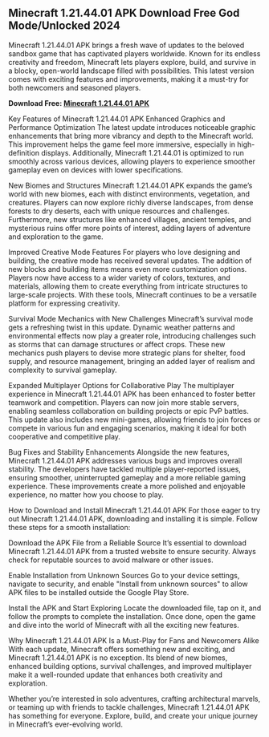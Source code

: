 ## Minecraft 1.21.44.01 APK Download Free God Mode/Unlocked 2024

Minecraft 1.21.44.01 APK brings a fresh wave of updates to the beloved sandbox game that has captivated players worldwide. Known for its endless creativity and freedom, Minecraft lets players explore, build, and survive in a blocky, open-world landscape filled with possibilities. This latest version comes with exciting features and improvements, making it a must-try for both newcomers and seasoned players.

**Download Free: [Minecraft 1.21.44.01 APK](https://gamemodfree.com/en/minecraft-apk)**

Key Features of Minecraft 1.21.44.01 APK
Enhanced Graphics and Performance Optimization The latest update introduces noticeable graphic enhancements that bring more vibrancy and depth to the Minecraft world. This improvement helps the game feel more immersive, especially in high-definition displays. Additionally, Minecraft 1.21.44.01 is optimized to run smoothly across various devices, allowing players to experience smoother gameplay even on devices with lower specifications.

New Biomes and Structures Minecraft 1.21.44.01 APK expands the game’s world with new biomes, each with distinct environments, vegetation, and creatures. Players can now explore richly diverse landscapes, from dense forests to dry deserts, each with unique resources and challenges. Furthermore, new structures like enhanced villages, ancient temples, and mysterious ruins offer more points of interest, adding layers of adventure and exploration to the game.

Improved Creative Mode Features For players who love designing and building, the creative mode has received several updates. The addition of new blocks and building items means even more customization options. Players now have access to a wider variety of colors, textures, and materials, allowing them to create everything from intricate structures to large-scale projects. With these tools, Minecraft continues to be a versatile platform for expressing creativity.

Survival Mode Mechanics with New Challenges Minecraft’s survival mode gets a refreshing twist in this update. Dynamic weather patterns and environmental effects now play a greater role, introducing challenges such as storms that can damage structures or affect crops. These new mechanics push players to devise more strategic plans for shelter, food supply, and resource management, bringing an added layer of realism and complexity to survival gameplay.

Expanded Multiplayer Options for Collaborative Play The multiplayer experience in Minecraft 1.21.44.01 APK has been enhanced to foster better teamwork and competition. Players can now join more stable servers, enabling seamless collaboration on building projects or epic PvP battles. This update also includes new mini-games, allowing friends to join forces or compete in various fun and engaging scenarios, making it ideal for both cooperative and competitive play.

Bug Fixes and Stability Enhancements Alongside the new features, Minecraft 1.21.44.01 APK addresses various bugs and improves overall stability. The developers have tackled multiple player-reported issues, ensuring smoother, uninterrupted gameplay and a more reliable gaming experience. These improvements create a more polished and enjoyable experience, no matter how you choose to play.

How to Download and Install Minecraft 1.21.44.01 APK
For those eager to try out Minecraft 1.21.44.01 APK, downloading and installing it is simple. Follow these steps for a smooth installation:

Download the APK File from a Reliable Source It’s essential to download Minecraft 1.21.44.01 APK from a trusted website to ensure security. Always check for reputable sources to avoid malware or other issues.

Enable Installation from Unknown Sources Go to your device settings, navigate to security, and enable "Install from unknown sources" to allow APK files to be installed outside the Google Play Store.

Install the APK and Start Exploring Locate the downloaded file, tap on it, and follow the prompts to complete the installation. Once done, open the game and dive into the world of Minecraft with all the exciting new features.

Why Minecraft 1.21.44.01 APK Is a Must-Play for Fans and Newcomers Alike
With each update, Minecraft offers something new and exciting, and Minecraft 1.21.44.01 APK is no exception. Its blend of new biomes, enhanced building options, survival challenges, and improved multiplayer make it a well-rounded update that enhances both creativity and exploration.

Whether you’re interested in solo adventures, crafting architectural marvels, or teaming up with friends to tackle challenges, Minecraft 1.21.44.01 APK has something for everyone. Explore, build, and create your unique journey in Minecraft’s ever-evolving world.
